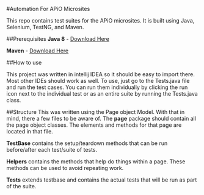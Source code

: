 #Automation For APiO Microsites

This repo contains test suites for the APiO microsites. It is built using Java, Selenium, TestNG, and Maven.

##Prerequisites
**Java 8** - [Download Here](http://www.oracle.com/technetwork/java/javase/downloads/jdk8-downloads-2133151.html)

**Maven** - [Download Here](https://maven.apache.org/install.html)

##How to use

This project was written in intellij IDEA so it should be easy to import there. Most other IDEs should work as well. 
To use, just go to the Tests.java file and run the test cases. You can run them individually by clicking the run icon 
next to the individual test or as an entire suite by running the Tests.java class.

##Structure
This was written using the Page object Model. With that in mind, there a few files to be aware of.
The **page** package should contain all the page object classes. The elements and methods for that page
are located in that file.

**TestBase** contains the setup/teardown methods that can be run before/after each test/suite of tests.

**Helpers** contains the methods that help do things within a page. These methods can be used to avoid repeating work.

**Tests** extends testbase and contains the actual tests that will be run as part of the suite.



